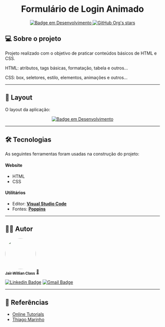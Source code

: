 <h1 align="center"> 
	Formulário de Login Animado
</h1>

<p align="center">
  <a href="http://img.shields.io/static/v1?label=STATUS&message=EM%20DESENVOLVIMENTO&color=GREEN&style=for-the-badge">
    <img alt="Badge em Desenvolvimento" src="http://img.shields.io/static/v1?label=STATUS&message=EM%20DESENVOLVIMENTO&color=GREEN&style=for-the-badge">
  </a>
	
  <a href="https://img.shields.io/github/stars/jairclass?style=social">
    <img alt="GitHub Org's stars" src="https://img.shields.io/github/stars/jairclass?style=social">
  </a>
</p>



## 💻 Sobre o projeto
Projeto realizado com o objetivo de praticar conteúdos básicos de HTML e CSS.

HTML: atributos, tags básicas, formatação, tabela e outros...

CSS: box, seletores, estilo, elementos, animações e outros...

---

## 🎨 Layout

O layout da aplicação:

<p align="center">
  <a href="https://user-images.githubusercontent.com/93795922/205811947-62572aa6-78a9-45d7-90d0-2711d58a358e.png">
    <img alt="Badge em Desenvolvimento" src="https://user-images.githubusercontent.com/93795922/205811947-62572aa6-78a9-45d7-90d0-2711d58a358e.png">
  </a>
				      

---

## 🛠 Tecnologias

As seguintes ferramentas foram usadas na construção do projeto:

#### **Website** 

- HTML
- CSS

#### [](https://github.com/tgmarinho/Ecoleta#utilit%C3%A1rios)**Utilitários**

-   Editor:  **[Visual Studio Code](https://code.visualstudio.com/)**  
-   Fontes:  **[Poppins](https://fonts.googleapis.com/css2?family=Poppins:wght@300;400;500;600;700;800;900&display=swap')**


---

## 🦸‍♂️ Autor

<a href="https://media-exp1.licdn.com/dms/image/D4E03AQH1E9Au-1R3KA/profile-displayphoto-shrink_200_200/0/1668486728233?e=1675900800&v=beta&t=lZzheQN5C-kMXrIGrCo7vpp1EpQrKCa0XxNTEsAg7FQ">
 <img style="border-radius: 50%;" src="https://avatars3.githubusercontent.com/u/380327?s=460&u=61b426b901b8fe02e12019b1fdb67bf0072d4f00&v=4" width="100px;" alt=""/>
 <br />
 <sub><b>Jair Willian Class</b></sub></a> <a href="https://media-exp1.licdn.com/dms/image/D4E03AQH1E9Au-1R3KA/profile-displayphoto-shrink_200_200/0/1668486728233?e=1675900800&v=beta&t=lZzheQN5C-kMXrIGrCo7vpp1EpQrKCa0XxNTEsAg7FQ" title="Perfil">🚀</a>
 <br />


[![Linkedin Badge](https://img.shields.io/badge/-Jair-blue?style=flat-square&logo=Linkedin&logoColor=white&link=https://www.linkedin.com/in/jairwillianclass/)](https://www.linkedin.com/in/jairwillianclass/) [![Gmail Badge](https://img.shields.io/badge/-j.willianclass02@gmail.com-c14438?style=flat-square&logo=Gmail&logoColor=white&link=mailto:j.willianclass02@gmail.com)](mailto:j.willianclass02@gmail.com)

---

## 📝 Referências

 - [Online Tutorials](https://www.youtube.com/watch?v=cxm5bCCa9OA&list=WL&index=6)
 - [Thiago Marinho](https://github.com/tgmarinho)													    

